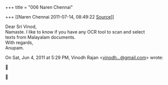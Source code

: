 +++
title = "006 Naren Chennai"

+++
[[Naren Chennai	2011-07-14, 08:49:22 [Source](https://groups.google.com/g/samskrita/c/fCLjwaT1bRg)]]



Dear Sri Vinod,  
Namaste. I like to know if you have any OCR tool to scan and select  
texts from Malayalam documents.  
With regards,  
Anupam.

On Sat, Jun 4, 2011 at 5:29 PM, Vinodh Rajan \<[vinodh...@gmail.com]()\> wrote:  





